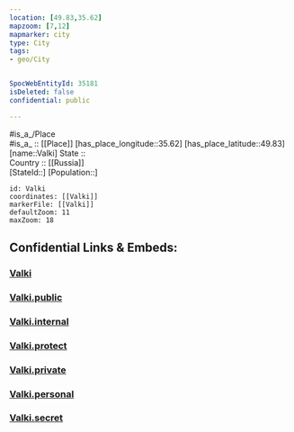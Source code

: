 ```yaml
---
location: [49.83,35.62] 
mapzoom: [7,12] 
mapmarker: city 
type: City
tags:
- geo/City


SpocWebEntityId: 35181
isDeleted: false
confidential: public

---
```

#is_a_/Place  
#is_a_ :: [[Place]] 
[has_place_longitude::35.62] 
[has_place_latitude::49.83] 
[name::Valki] 
State ::  
Country :: [[Russia]]  
[StateId::] 
[Population::] 



```leaflet
id: Valki
coordinates: [[Valki]] 
markerFile: [[Valki]] 
defaultZoom: 11 
maxZoom: 18
```


## Confidential Links & Embeds: 

### [Valki](/_Standards/Earth/Continent/Europe/Europe~East/Ukraine/Regions~Ukraine/Kharkiv/City/Valki.md) 

### [Valki.public](/_public/Earth/Continent/Europe/Europe~East/Ukraine/Regions~Ukraine/Kharkiv/City/Valki.public.md) 

### [Valki.internal](/_internal/Earth/Continent/Europe/Europe~East/Ukraine/Regions~Ukraine/Kharkiv/City/Valki.internal.md) 

### [Valki.protect](/_protect/Earth/Continent/Europe/Europe~East/Ukraine/Regions~Ukraine/Kharkiv/City/Valki.protect.md) 

### [Valki.private](/_private/Earth/Continent/Europe/Europe~East/Ukraine/Regions~Ukraine/Kharkiv/City/Valki.private.md) 

### [Valki.personal](/_personal/Earth/Continent/Europe/Europe~East/Ukraine/Regions~Ukraine/Kharkiv/City/Valki.personal.md) 

### [Valki.secret](/_secret/Earth/Continent/Europe/Europe~East/Ukraine/Regions~Ukraine/Kharkiv/City/Valki.secret.md)

